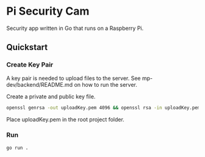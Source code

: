 # Pi Security Cam
Security app written in Go that runs on a Raspberry Pi.

## Quickstart

### Create Key Pair
A key pair is needed to upload files to the server. See mp-dev/backend/README.md on how to run the server.

Create a private and public key file.
```bash
openssl genrsa -out uploadKey.pem 4096 && openssl rsa -in uploadKey.pem -pubout > uploadKey.pub
```
Place uploadKey.pem in the root project folder.

### Run
```bash
go run .
```
